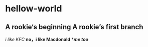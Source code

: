 # hellow-world
A rookie‘s beginning 
A rookie’s first branch
--------------------------
*i like KFC*
**no，i like Macdonald**
****me too***
